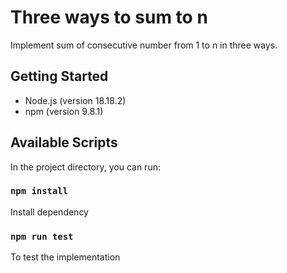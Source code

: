 # Three ways to sum to n
Implement sum of consecutive number from 1 to n in three ways.

## Getting Started

+ Node.js (version 18.18.2)
+ npm (version 9.8.1)

## Available Scripts

In the project directory, you can run:

### `npm install`

Install dependency

### `npm run test`

To test the implementation


